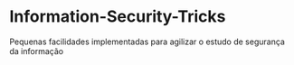 # Information-Security-Tricks
Pequenas facilidades implementadas para agilizar o estudo de segurança da informação
